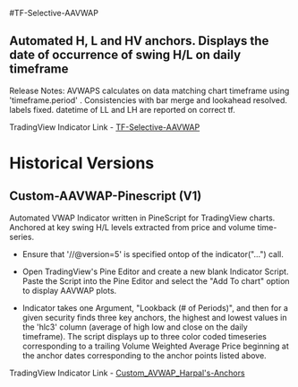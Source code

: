 #TF-Selective-AAVWAP
## Automated H, L and HV anchors. Displays the date of occurrence of swing H/L on daily timeframe

Release Notes: AVWAPS calculates on data matching chart timeframe using 'timeframe.period' . Consistencies with bar merge and lookahead resolved. labels fixed. datetime of LL and LH are reported on correct tf.

TradingView Indicator Link - [TF-Selective-AAVWAP](https://www.tradingview.com/script/iDFvwKve-TF-Selective-AAVWAP/)

# Historical Versions
## Custom-AAVWAP-Pinescript (V1)
Automated VWAP Indicator written in PineScript for TradingView charts. Anchored at key swing H/L levels extracted from price and volume time-series.

- Ensure that '//@version=5' is specified ontop of the indicator("...") call.

- Open TradingView's Pine Editor and create a new blank Indicator Script. Paste the Script into the Pine Editor and select the "Add To chart" option to display AAVWAP plots.

- Indicator takes one Argument, "Lookback (# of Periods)", and then for a given security finds three key anchors, the highest and lowest values in the 'hlc3' column (average of high low and close on the daily timeframe). The script displays up to three color coded timeseries corresponding to a trailing Volume Weighted Average Price beginning at the anchor dates corresponding to the anchor points listed above.

TradingView Indicator Link - [Custom_AVWAP_Harpal's-Anchors](https://www.tradingview.com/script/WQlZvYUJ-Custom-AVWAP-Harpal-s-Anchors/)
